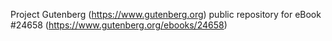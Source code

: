 Project Gutenberg (https://www.gutenberg.org) public repository for eBook #24658 (https://www.gutenberg.org/ebooks/24658)

